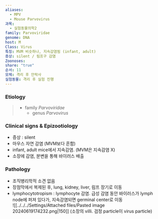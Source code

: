 ```yaml
---
aliases:
  - MPV
  - Mouse Parvovirus
과목:
  - 실험동물의학2
family: Parvoviridae
genome: DNA
host: M
Class: Virus
특징: MVM 비슷하나, 지속감염됨 (infant, adult)
증상: silent / 림프구 감염
Zoonoses: 
share: "true"
순서: 11
모체: 격리 후 안락사
실험동물: 격리 후 실험 진행
---
```

### Etiology
> - family *Parvoviridae*
> 	- genus *Parvovirus*

### Clinical signs & Epizootiology
- 증상 : silent
- 마우스 자연 감염 (MVM보다 흔함)
- infant, adult mice에서 지속감염. (MVM은 지속감염 X)
- 소장에 감염, 분변을 통해 바이러스 배출
### Pathology
- 조직병리학적 소견 없음
- 장점막에서 복제된 후, lung, kidney, liver, 림프 장기로 이동
- lymphocytotropism : lymphocyte 감염. 급성 감염 동안 바이러스가 lymph node에 퍼져 있다가, 지속감염되면 germinal center로 이동\
![[../../../Settings/Attached files/Pasted image 20240619174232.png|150]] (소장의 villi. 검정 particle이 virus particle)
